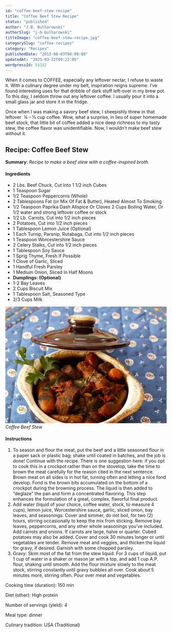 ```yaml
---
id: "coffee-beef-stew-recipe"
title: "Coffee Beef Stew Recipe"
status: "published"
author: "J.B. Bulharowski"
authorSlug: "j-b-bulharowski"
titleImage: "coffee-beef-stew-recipe.jpg"
categorySlug: "coffee-recipes"
category: "Recipes"
publishedDate: "2012-08-03T08:00:08"
updatedAt: "2025-03-22T09:22:05"
wordpressId: 53132
---
```


When it comes to COFFEE, especially any leftover nectar, I refuse to waste it. With a culinary degree under my belt, inspiration reigns supreme. I’ve found interesting uses for that dribble of dark stuff left-over in my brew pot. To this day, I seldom throw out any leftover coffee. I usually pour it into a small glass jar and store it in the fridge.

Once when I was making a savory beef stew, I sheepishly threw in that leftover  ¼ – ½ cup coffee. Wow, what a surprise, in lieu of super homemade beef stock, that little bit of coffee added a nice deep richness to my tasty stew, the coffee flavor was unidentifiable. Now, I wouldn’t make beef stew without it.

Recipe: Coffee Beef Stew
------------------------

**Summary**: *Recipe to make a beef stew with a coffee-inspired broth.*

#### Ingredients

-   2 Lbs. Beef Chuck, Cut Into 1 1/2 inch Cubes
-   1 Teaspoon Sugar
-   1/2 Teaspoon Peppercorns (Whole)
-   2 Tablespoons Fat (or Mix Of Fat & Butter), Heated Almost To Smoking
-   1/2 Teaspoon Paprika Dash Allspice Or Cloves 2 Cups Boiling Water, Or 1/2 water and strong leftover coffee or stock
-   1/2 Lb. Carrots, Cut into 1/2 inch pieces
-   2 Potatoes, Cut into 1/2 inch pieces
-   1 Tablespoon Lemon Juice (Optional)
-   1 Each Turnip, Parsnip, Rutabaga, Cut into 1/2 inch pieces
-   1 Teaspoon Worcestershire Sauce
-   2 Celery Stalks, Cut into 1/2 inch pieces
-   1 Tablespoon Soy Sauce
-   1 Sprig Thyme, Fresh If Possible
-   1 Clove of Garlic, Sliced
-   1 Handful Fresh Parsley
-   1 Medium Onion, Sliced In Half Moons
-   **Dumplings: (Optional)**
-   1-2 Bay Leaves
-   2 Cups Biscuit Mix
-   1 Tablespoon Salt, Seasoned Type
-   2/3 Cups Milk

![coffee beef stew](coffee-beef-stew.jpg)  
*Coffee Beef Stew*

#### Instructions

1.  To season and flour the meat, put the beef and a little seasoned flour in a paper sack or plastic bag; shake until coated in batches, and the job is done! Continue with the recipe. There is one suggestion here: if you opt to cook this in a crockpot rather than on the stovetop, take the time to brown the meat carefully for the reason cited in the next sentence. Brown meat on all sides is in hot fat, turning often and letting a nice fond develop. Fond is the brown bits accumulated on the bottom of a crockpot during the browning process. The liquid is then added to “deglaze” the pan and form a concentrated flavoring. This step enhances the formulation of a great, complex, flavorful final product.
2.  Add water (liquid of your choice, coffee water, stock, to measure 4 cups), lemon juice, Worcestershire sauce, garlic, sliced onion, bay leaves, and seasonings. Cover and simmer, do not boil, for two (2) hours, stirring occasionally to keep the mix from sticking. Remove bay leaves, peppercorns, and any other whole seasonings you’ve included. Add carrots and onions. If carrots are large, halve or quarter. Cubed potatoes may also be added. Cover and cook 30 minutes longer or until vegetables are tender. Remove meat and veggies, and thicken the liquid for gravy, if desired. Garnish with some chopped parsley.
3.  Gravy: Skim most of the fat from the stew liquid. For 3 cups of liquid, put 1 cup of water in a shaker or mason jar with a top, and add 1 cup A.P. flour, shaking until smooth. Add the flour mixture slowly to the meat stock, stirring constantly until gravy bubbles all over. Cook about 5 minutes more, stirring often. Pour over meat and vegetables.

Cooking time (duration): 150 min

Diet (other): High protein

Number of servings (yield): 4

Meal type: dinner

Culinary tradition: USA (Traditional)
